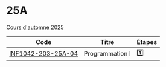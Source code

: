 # 25A
[Cours d'automne 2025](https://collegeboreal.ca/wp-content/uploads/2024/03/tsig_2401.pdf)

| Code | Titre | Étapes |
|-|-|-|
| [INF1042-203-25A-04](https://github.com/CollegeBoreal/INF1042-203-25A-04) | Programmation I | :one: |
